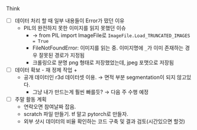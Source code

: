 Think
- [ ] 데이터 처리 할 때 일부 내용들이 Error가 떴던 이유
    - PIL의 완전하지 못한 이미지를 읽지 못했던 이슈
        - → from PIL import ImageFile로 `ImageFile.Load_TRUNCATED_IMAGES = True`
        - FileNotFoundError: 이미지를 읽는 중. 이미지명에 `_`가 이미 존재하는 경우 잘못된 경로가 지정됨
        - 크롤링으로 분명 png 형태로 저장했었는데, jpeg 포맷으로 저장됨
- [ ] 데이터 확보 - 재 정제 작업 +
    - 공개 데이터인 r3d 데이터셋 이용. → 면적 부분 segmentation이 되지 않고있다.
        - 그냥 내가 만드는게 훨씬 빠를듯? → 다음 주 수행 예정
- [ ] 주말 활동 계획
    - 연락오면 참여날짜 잡음.
    - scratch 파일 만들기. tf 말고 pytorch로 만들자.
    - 외부 샷시 데이터의 비율 확인하는 코드 구축 및 결과 검토(시간있으면 할것)